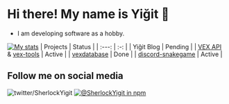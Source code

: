 # Hi there! My name is Yiğit 👋
+ I am developing software as a hobby.

[![My stats](https://github-readme-stats.vercel.app/api?username=SherlockYigit&show_icons=true&theme=synthwave&hide_border=true&include_all_commits=true)](https://github-readme-stats.vercel.app/api?username=SherlockYigit&show_icons=true&theme=synthwave&hide_border=true&include_all_commits=true)
| Projects | Status  | 
| :---:   | :-: | 
| Yiğit Blog | Pending |
| [VEX API](https://vex-api.glitch.me/) & [vex-tools](https://npmjs.com/vex-tools) | Active |
| [vexdatabase](https://npmjs.com/vexdatabase) | Done |
| [discord-snakegame](https://www.npmjs.com/package/discord-snakegame/v/1.0.3) | Active |

## Follow me on social media
![twitter/SherlockYigit](https://img.shields.io/twitter/follow/SherlockYigit?style=social)
[![@SherlockYigit in npm](https://img.shields.io/twitter/url?label=SherlockYigit&logo=npm&style=flat-square&url=https://mpmjs.com/~yigitavci1894)](https://npmjs.com/~yigitavci1894)
